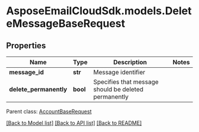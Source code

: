 # AsposeEmailCloudSdk.models.DeleteMessageBaseRequest
## Properties
Name | Type | Description | Notes
------------ | ------------- | ------------- | -------------
**message_id** | **str** | Message identifier              | 
**delete_permanently** | **bool** | Specifies that message should be deleted permanently              | 

 Parent class: [AccountBaseRequest](AccountBaseRequest.md)

[[Back to Model list]](README.md#documentation-for-models) [[Back to API list]](README.md#documentation-for-api-endpoints) [[Back to README]](README.md)


